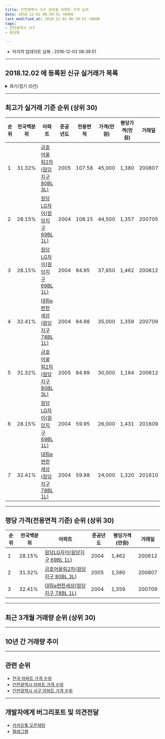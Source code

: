 ```yaml
---
title: 인천광역시 서구 원당동 아파트 가격 순위
date: 2018-12-02 06:39:51 +0900
last_modified_at: 2018-12-02 06:39:51 +0900
tags:
- 인천광역시 서구
- 원당동

---
```


* 마지막 업데이트 날짜 : 2018-12-02 06:39:51

---

## 2018.12.02 에 등록된 신규 실거래가 목록

<details>
<summary>펴기/접기 (0건)</summary>
<div markdown="1">

|아파트|전국백분위|준공년도|전용면적|가격(만원)|평당가격(만원)|거래일|
|---|---|---|---|---|---|---|
|없음|||||||


</div>
</details>

---

## 최고가 실거래 기준 순위 (상위 30)


|순위|전국백분위|아파트|준공년도|전용면적|가격(만원)|평당가격(만원)|거래일|
|---|---|---|---|---|---|---|---|
|1|31.32%|[금호어울림2차(원당지구 80BL 3L)](https://search.naver.com/search.naver?query=%EC%9D%B8%EC%B2%9C%EA%B4%91%EC%97%AD%EC%8B%9C+%EC%84%9C%EA%B5%AC+%EC%9B%90%EB%8B%B9%EB%8F%99+%EA%B8%88%ED%98%B8%EC%96%B4%EC%9A%B8%EB%A6%BC2%EC%B0%A8%28%EC%9B%90%EB%8B%B9%EC%A7%80%EA%B5%AC+80BL+3L%29)|2005|107.58|45,000|1,380|200807|
|2|28.15%|[원당LG자이(원당지구 69BL 1L)](https://search.naver.com/search.naver?query=%EC%9D%B8%EC%B2%9C%EA%B4%91%EC%97%AD%EC%8B%9C+%EC%84%9C%EA%B5%AC+%EC%9B%90%EB%8B%B9%EB%8F%99+%EC%9B%90%EB%8B%B9LG%EC%9E%90%EC%9D%B4%28%EC%9B%90%EB%8B%B9%EC%A7%80%EA%B5%AC+69BL+1L%29)|2004|108.15|44,500|1,357|200705|
|3|28.15%|[원당LG자이(원당지구 69BL 1L)](https://search.naver.com/search.naver?query=%EC%9D%B8%EC%B2%9C%EA%B4%91%EC%97%AD%EC%8B%9C+%EC%84%9C%EA%B5%AC+%EC%9B%90%EB%8B%B9%EB%8F%99+%EC%9B%90%EB%8B%B9LG%EC%9E%90%EC%9D%B4%28%EC%9B%90%EB%8B%B9%EC%A7%80%EA%B5%AC+69BL+1L%29)|2004|84.95|37,650|1,462|200612|
|4|32.41%|[대림e편한세상(원당지구 78BL 1L)](https://search.naver.com/search.naver?query=%EC%9D%B8%EC%B2%9C%EA%B4%91%EC%97%AD%EC%8B%9C+%EC%84%9C%EA%B5%AC+%EC%9B%90%EB%8B%B9%EB%8F%99+%EB%8C%80%EB%A6%BCe%ED%8E%B8%ED%95%9C%EC%84%B8%EC%83%81%28%EC%9B%90%EB%8B%B9%EC%A7%80%EA%B5%AC+78BL+1L%29)|2004|84.98|35,000|1,359|200709|
|5|31.32%|[금호어울림2차(원당지구 80BL 3L)](https://search.naver.com/search.naver?query=%EC%9D%B8%EC%B2%9C%EA%B4%91%EC%97%AD%EC%8B%9C+%EC%84%9C%EA%B5%AC+%EC%9B%90%EB%8B%B9%EB%8F%99+%EA%B8%88%ED%98%B8%EC%96%B4%EC%9A%B8%EB%A6%BC2%EC%B0%A8%28%EC%9B%90%EB%8B%B9%EC%A7%80%EA%B5%AC+80BL+3L%29)|2005|84.99|30,000|1,164|200612|
|6|28.15%|[원당LG자이(원당지구 69BL 1L)](https://search.naver.com/search.naver?query=%EC%9D%B8%EC%B2%9C%EA%B4%91%EC%97%AD%EC%8B%9C+%EC%84%9C%EA%B5%AC+%EC%9B%90%EB%8B%B9%EB%8F%99+%EC%9B%90%EB%8B%B9LG%EC%9E%90%EC%9D%B4%28%EC%9B%90%EB%8B%B9%EC%A7%80%EA%B5%AC+69BL+1L%29)|2004|59.95|26,000|1,431|201609|
|7|32.41%|[대림e편한세상(원당지구 78BL 1L)](https://search.naver.com/search.naver?query=%EC%9D%B8%EC%B2%9C%EA%B4%91%EC%97%AD%EC%8B%9C+%EC%84%9C%EA%B5%AC+%EC%9B%90%EB%8B%B9%EB%8F%99+%EB%8C%80%EB%A6%BCe%ED%8E%B8%ED%95%9C%EC%84%B8%EC%83%81%28%EC%9B%90%EB%8B%B9%EC%A7%80%EA%B5%AC+78BL+1L%29)|2004|59.98|24,000|1,320|201610|


---

## 평당 가격(전용면적 기준) 순위 (상위 30)


|순위|전국백분위|아파트|준공년도|평당가격(만원)|거래일|
|---|---|---|---|---|---|
|1|28.15%|[원당LG자이(원당지구 69BL 1L)](https://search.naver.com/search.naver?query=%EC%9D%B8%EC%B2%9C%EA%B4%91%EC%97%AD%EC%8B%9C+%EC%84%9C%EA%B5%AC+%EC%9B%90%EB%8B%B9%EB%8F%99+%EC%9B%90%EB%8B%B9LG%EC%9E%90%EC%9D%B4%28%EC%9B%90%EB%8B%B9%EC%A7%80%EA%B5%AC+69BL+1L%29)|2004|1,462|200612|
|2|31.32%|[금호어울림2차(원당지구 80BL 3L)](https://search.naver.com/search.naver?query=%EC%9D%B8%EC%B2%9C%EA%B4%91%EC%97%AD%EC%8B%9C+%EC%84%9C%EA%B5%AC+%EC%9B%90%EB%8B%B9%EB%8F%99+%EA%B8%88%ED%98%B8%EC%96%B4%EC%9A%B8%EB%A6%BC2%EC%B0%A8%28%EC%9B%90%EB%8B%B9%EC%A7%80%EA%B5%AC+80BL+3L%29)|2005|1,380|200807|
|3|32.41%|[대림e편한세상(원당지구 78BL 1L)](https://search.naver.com/search.naver?query=%EC%9D%B8%EC%B2%9C%EA%B4%91%EC%97%AD%EC%8B%9C+%EC%84%9C%EA%B5%AC+%EC%9B%90%EB%8B%B9%EB%8F%99+%EB%8C%80%EB%A6%BCe%ED%8E%B8%ED%95%9C%EC%84%B8%EC%83%81%28%EC%9B%90%EB%8B%B9%EC%A7%80%EA%B5%AC+78BL+1L%29)|2004|1,359|200709|


---

## 최근 3개월 거래량 순위 (상위 30)


<div style="width:100%;">
    <canvas id="deal_count_ranking" height="250"></canvas>
</div>


<script>
new Chart(document.getElementById("deal_count_ranking"), {
    type: 'horizontalBar',
    data: {
        labels: ['대림e편한세상(원당지구 78BL 1L)', '원당LG자이(원당지구 69BL 1L)'],
        datasets: [{
            label: '실거래 수',
            data: [6, 5],
            borderColor: "rgba(255, 0, 128, 1)",
            backgroundColor: "rgba(255, 0, 128, 0.5)",
            fill: false,
        }]
    },
    options: {
        responsive: true,
        title: {
            display: true,
            text: '최근 3개월 거래량 순위'
        },
        tooltips: {
            mode: 'index',
            intersect: false,
            callbacks: {
                title: function(tooltipItems, data) {
                    return "실거래 수:";
                },
                label: function(tooltipItem, data) {
                    return data.labels[tooltipItem.index] + ": " + tooltipItem.xLabel;
                }
            }
        },
        hover: {
            mode: 'nearest',
            intersect: true
        },
        scales: {
            xAxes: [{
                display: true,
                scaleLabel: {
                    display: true,
                    labelString: '실거래 수'
                },
                ticks: {
                    suggestedMin: 0,
                }
            }],
            yAxes: [{
                display: true,
                ticks: {
                    autoSkip: false,
                    callback: function(value, index, values) {
                        if (value.length > 15)
                            return value.substr(0, 13) + "...";
                        else
                            return value;
                    }
                },
                scaleLabel: {
                    display: false,
                }
            }]
        }
    }
});

</script>


---

## 10년 간 거래량 추이


<div style="width:100%;">
    <canvas id="deal_progress" height="250"></canvas>
</div>

<script>
new Chart(document.getElementById("deal_progress"), {
    type: 'line',
    data: {
        labels: ['200812','200901','200902','200903','200904','200905','200906','200907','200908','200909','200910','200911','200912','201001','201002','201003','201004','201005','201006','201007','201008','201009','201010','201011','201012','201101','201102','201103','201104','201105','201106','201107','201108','201109','201110','201111','201112','201201','201202','201203','201204','201205','201206','201207','201208','201209','201210','201211','201212','201301','201302','201303','201304','201305','201306','201307','201308','201309','201310','201311','201312','201401','201402','201403','201404','201405','201406','201407','201408','201409','201410','201411','201412','201501','201502','201503','201504','201505','201506','201507','201508','201509','201510','201511','201512','201601','201602','201603','201604','201605','201606','201607','201608','201609','201610','201611','201612','201701','201702','201703','201704','201705','201706','201707','201708','201709','201710','201711','201712','201801','201802','201803','201804','201805','201806','201807','201808','201809','201810','201811','201812'],
        datasets: [{
            label: '실거래 수',
            pointRadius: 1,
            data: [0, 2, 1, 0, 3, 0, 2, 1, 7, 2, 0, 0, 2, 2, 0, 4, 3, 4, 5, 0, 0, 1, 0, 1, 1, 2, 0, 1, 0, 2, 5, 7, 8, 7, 6, 8, 5, 11, 6, 4, 7, 13, 4, 9, 11, 10, 17, 9, 8, 10, 5, 10, 12, 16, 14, 8, 15, 11, 24, 7, 6, 6, 13, 16, 5, 8, 9, 6, 8, 6, 19, 11, 7, 9, 19, 22, 9, 14, 7, 22, 5, 7, 16, 12, 5, 4, 5, 13, 11, 12, 16, 16, 12, 47, 8, 0, 2, 6, 4, 7, 6, 10, 10, 14, 13, 8, 4, 7, 8, 6, 2, 6, 7, 4, 4, 6, 10, 7, 10, 1, 0],
            borderColor: "rgba(255, 201, 14, 1)",
            backgroundColor: "rgba(255, 201, 14, 0.5)",
            fill: true,
        }]
    },
    options: {
        responsive: true,
        title: {
            display: true,
            text: '10년간 거래량 추이'
        },
        tooltips: {
            mode: 'index',
            intersect: false,
        },
        hover: {
            mode: 'nearest',
            intersect: true
        },
        scales: {
            xAxes: [{
                display: true,
                scaleLabel: {
                    display: true,
                    labelString: '년/월'
                }
            }],
            yAxes: [{
                display: true,
                ticks: {
                    suggestedMin: 0,
                },
                scaleLabel: {
                    display: true,
                    labelString: '실거래 수'
                }
            }]
        }
    }
});

</script>


---

## 관련 순위

- [전국 아파트 가격 순위](https://inasie.github.io/apt-ranking/전국)
- [인천광역시 아파트 가격 순위](https://inasie.github.io/apt-ranking/인천광역시)
- [인천광역시 서구 아파트 가격 순위](https://inasie.github.io/apt-ranking/인천광역시-서구)


---

## 개발자에게 버그리포트 및 의견전달

- [카카오톡 오픈채팅](https://open.kakao.com/o/gLJUAP4)
- [텔레그램](https://t.me/inasie)

